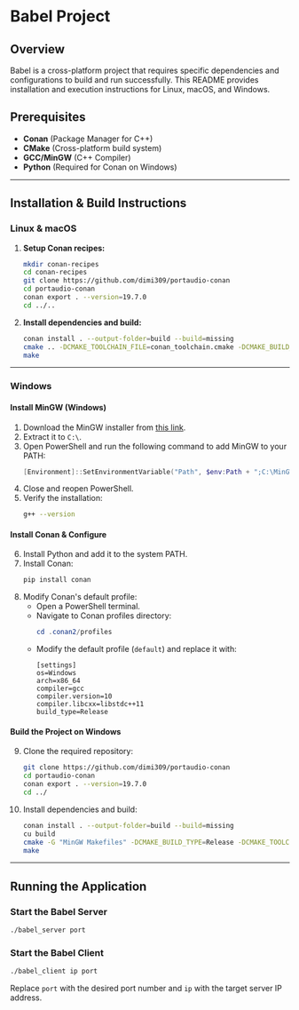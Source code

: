 # Babel Project

## Overview

Babel is a cross-platform project that requires specific dependencies and configurations to build and run successfully. This README provides installation and execution instructions for Linux, macOS, and Windows.

## Prerequisites

- **Conan** (Package Manager for C++)
- **CMake** (Cross-platform build system)
- **GCC/MinGW** (C++ Compiler)
- **Python** (Required for Conan on Windows)

---

## Installation & Build Instructions

### Linux & macOS

1. **Setup Conan recipes:**

   ```bash
   mkdir conan-recipes
   cd conan-recipes
   git clone https://github.com/dimi309/portaudio-conan
   cd portaudio-conan
   conan export . --version=19.7.0
   cd ../..
   ```

2. **Install dependencies and build:**

   ```bash
   conan install . --output-folder=build --build=missing
   cmake .. -DCMAKE_TOOLCHAIN_FILE=conan_toolchain.cmake -DCMAKE_BUILD_TYPE=Release
   make
   ```

---

### Windows

#### Install MinGW (Windows)

1. Download the MinGW installer from [this link](https://nuwen.net/files/mingw/mingw-19.0.exe).
2. Extract it to `C:\`.
3. Open PowerShell and run the following command to add MinGW to your PATH:
   ```powershell
   [Environment]::SetEnvironmentVariable("Path", $env:Path + ";C:\MinGW\bin", [EnvironmentVariableTarget]::User)
   ```
4. Close and reopen PowerShell.
5. Verify the installation:
   ```bash
   g++ --version
   ```

#### Install Conan & Configure

6. Install Python and add it to the system PATH.
7. Install Conan:
   ```bash
   pip install conan
   ```
8. Modify Conan's default profile:
   - Open a PowerShell terminal.
   - Navigate to Conan profiles directory:
     ```powershell
     cd .conan2/profiles
     ```
   - Modify the default profile (`default`) and replace it with:
     ```
     [settings]
     os=Windows
     arch=x86_64
     compiler=gcc
     compiler.version=10
     compiler.libcxx=libstdc++11
     build_type=Release
     ```

#### Build the Project on Windows

9. Clone the required repository:
   ```bash
   git clone https://github.com/dimi309/portaudio-conan
   cd portaudio-conan
   conan export . --version=19.7.0
   cd ../
   ```
10. Install dependencies and build:
    ```bash
    conan install . --output-folder=build --build=missing
    cu build
    cmake -G "MinGW Makefiles" -DCMAKE_BUILD_TYPE=Release -DCMAKE_TOOLCHAIN_FILE="conan_toolchain.cmake" -DCMAKE_C_COMPILER="gcc" -DCMAKE_CXX_COMPILER="g++" ..
    make
    ```

---

## Running the Application

### Start the Babel Server

```bash
./babel_server port
```

### Start the Babel Client

```bash
./babel_client ip port
```

Replace `port` with the desired port number and `ip` with the target server IP address.

